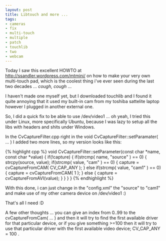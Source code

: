 ```yaml
--- 
layout: post
title: Libtouch and more ...
tags: 
- cameras
- fix
- multi-touch
- multiple
- patch
- touchlib
- two
- webcam
---
```

Today I saw this excellent HOWTO at <a title="Click and whoooo!" href="http://ssandler.wordpress.com/mtmini/" target="_blank">http://ssandler.wordpress.com/mtmini/</a> on how to make your very own multi-touch pad, which is the coolest thing i've ever seen during the last two decades ... *cough, cough* ...

I haven't made one myself yet, but I downloaded touchlib and I found it quite annoying that it used my built-in cam from my toshiba sattelite laptop however I plugged in another external one.

So, I did a quick fix to be able to use /dev/video1 ... oh yeah, I tried this under Linux, more specifically Ubuntu, because I was lazy to setup all the libs with headers and shits under Windows.

In the CvCaptureFilter.cpp right in the void CvCaptureFilter::setParamater( ... ) I added two more lines, so my version looks like this:

{% highlight cpp %}
void CvCaptureFilter::setParameter(const char *name,
                                   const char *value)
{
   if(!capture)
   {
      if(strcmp( name, "source" ) == 0)
      {
        strcpy(source, value);
        if(strcmp( value, "cam" ) == 0)
        {
          capture = cvCaptureFromCAM( CV_CAP_ANY );
        }
        else if(strcmp( value, "cam1" ) == 0)
        {
          capture = cvCaptureFromCAM( 1 );
        }
        else
        {
          capture = cvCaptureFromAVI(value);
        }
      }
   }
}
{% endhighlight %}

With this done, i can just change in the "config.xml" the "source" to "cam1" and make use of my other camera device on /dev/video1 :)

That's all I need :D

A few other thoughts ... you can give an index from 0..99 to the cvCaptureFromCam( ... ) and then it will try to find the first available driver for that particular device, or if you give something &gt;=100 then it will try to use that particular driver with the first available video device; CV_CAP_ANY = 100 .
